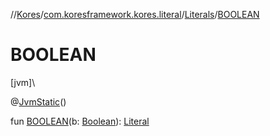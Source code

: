 //[Kores](../../../index.md)/[com.koresframework.kores.literal](../index.md)/[Literals](index.md)/[BOOLEAN](-b-o-o-l-e-a-n.md)

# BOOLEAN

[jvm]\

@[JvmStatic](https://kotlinlang.org/api/latest/jvm/stdlib/kotlin.jvm/-jvm-static/index.html)()

fun [BOOLEAN](-b-o-o-l-e-a-n.md)(b: [Boolean](https://kotlinlang.org/api/latest/jvm/stdlib/kotlin/-boolean/index.html)): [Literal](../-literal/index.md)
